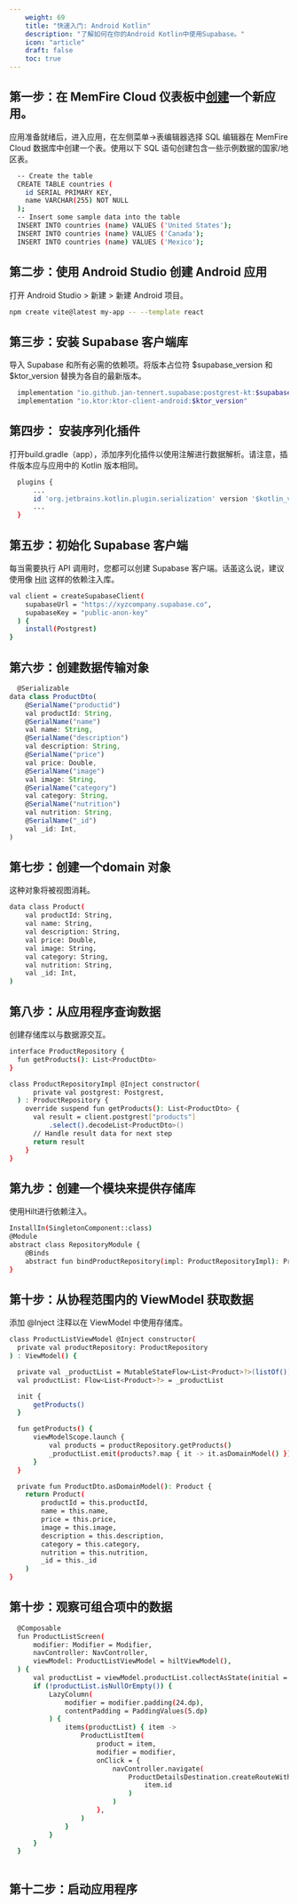 ```yaml
---
    weight: 69
    title: "快速入门: Android Kotlin"
    description: "了解如何在你的Android Kotlin中使用Supabase。"
    icon: "article"
    draft: false
    toc: true
---
```


## 第一步：在 MemFire Cloud 仪表板中[创建](https://cloud.memfiredb.com/project)一个新应用。

应用准备就绪后，进入应用，在左侧菜单->表编辑器选择 SQL 编辑器在 MemFire Cloud 数据库中创建一个表。使用以下 SQL 语句创建包含一些示例数据的国家/地区表。

```bash
  -- Create the table
  CREATE TABLE countries (
    id SERIAL PRIMARY KEY,
    name VARCHAR(255) NOT NULL
  );
  -- Insert some sample data into the table
  INSERT INTO countries (name) VALUES ('United States');
  INSERT INTO countries (name) VALUES ('Canada');
  INSERT INTO countries (name) VALUES ('Mexico');
```


## 第二步：使用 Android Studio 创建 Android 应用

打开 Android Studio > 新建 > 新建 Android 项目。

```bash
npm create vite@latest my-app -- --template react
```

## 第三步：安装 Supabase 客户端库

导入 Supabase 和所有必需的依赖项。将版本占位符 $supabase_version 和 $ktor_version 替换为各自的最新版本。

```bash
  implementation "io.github.jan-tennert.supabase:postgrest-kt:$supabase_version"
  implementation "io.ktor:ktor-client-android:$ktor_version"

```

## 第四步： 安装序列化插件
打开build.gradle（app），添加序列化插件以使用注解进行数据解析。请注意，插件版本应与应用中的 Kotlin 版本相同。

```bash
  plugins {
      ...
      id 'org.jetbrains.kotlin.plugin.serialization' version '$kotlin_version'
      ...
  }


```


## 第五步：初始化 Supabase 客户端
每当需要执行 API 调用时，您都可以创建 Supabase 客户端。话虽这么说，建议使用像 [Hilt](https://developer.android.com/training/dependency-injection/hilt-android?hl=zh-cn#kts) 这样的依赖注入库。

```bash
val client = createSupabaseClient(
    supabaseUrl = "https://xyzcompany.supabase.co",
    supabaseKey = "public-anon-key"
  ) {
    install(Postgrest)
}


```

## 第六步：创建数据传输对象
```js
  @Serializable
data class ProductDto(
    @SerialName("productid")
    val productId: String,
    @SerialName("name")
    val name: String,
    @SerialName("description")
    val description: String,
    @SerialName("price")
    val price: Double,
    @SerialName("image")
    val image: String,
    @SerialName("category")
    val category: String,
    @SerialName("nutrition")
    val nutrition: String,
    @SerialName("_id")
    val _id: Int,
)

```

## 第七步：创建一个domain 对象
这种对象将被视图消耗。

```bash
data class Product(
    val productId: String,
    val name: String,
    val description: String,
    val price: Double,
    val image: String,
    val category: String,
    val nutrition: String,
    val _id: Int,
)

```

## 第八步：从应用程序查询数据
创建存储库以与数据源交互。

```bash
interface ProductRepository {
  fun getProducts(): List<ProductDto>
}

class ProductRepositoryImpl @Inject constructor(
      private val postgrest: Postgrest,
  ) : ProductRepository {
    override suspend fun getProducts(): List<ProductDto> {
      val result = client.postgrest["products"]
          .select().decodeList<ProductDto>()
      // Handle result data for next step
      return result
    }
}


```

## 第九步：创建一个模块来提供存储库
使用Hilt进行依赖注入。

```bash
InstallIn(SingletonComponent::class)
@Module
abstract class RepositoryModule {
    @Binds
    abstract fun bindProductRepository(impl: ProductRepositoryImpl): ProductRepository
}


```

## 第十步：从协程范围内的 ViewModel 获取数据
添加 @Inject 注释以在 ViewModel 中使用存储库。

```bash
class ProductListViewModel @Inject constructor(
  private val productRepository: ProductRepository
) : ViewModel() {

  private val _productList = MutableStateFlow<List<Product>?>(listOf())
  val productList: Flow<List<Product>?> = _productList

  init {
      getProducts()
  }

  fun getProducts() {
      viewModelScope.launch {
          val products = productRepository.getProducts()
          _productList.emit(products?.map { it -> it.asDomainModel() })
      }
  }

  private fun ProductDto.asDomainModel(): Product {
    return Product(
        productId = this.productId,
        name = this.name,
        price = this.price,
        image = this.image,
        description = this.description,
        category = this.category,
        nutrition = this.nutrition,
        _id = this._id
    )
}


```
## 第十步：观察可组合项中的数据

```bash
  @Composable
  fun ProductListScreen(
      modifier: Modifier = Modifier,
      navController: NavController,
      viewModel: ProductListViewModel = hiltViewModel(),
  ) {
      val productList = viewModel.productList.collectAsState(initial = listOf()).value
      if (!productList.isNullOrEmpty()) {
          LazyColumn(
              modifier = modifier.padding(24.dp),
              contentPadding = PaddingValues(5.dp)
          ) {
              items(productList) { item ->
                  ProductListItem(
                      product = item,
                      modifier = modifier,
                      onClick = {
                          navController.navigate(
                              ProductDetailsDestination.createRouteWithParam(
                                  item.id
                              )
                          )
                      },
                  )
              }
          }
      }
  }



```

## 第十二步：启动应用程序


